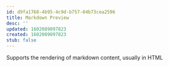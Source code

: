 ```yaml
---
id: d9fa1768-4b95-4c9d-b757-04b73cea2596
title: Markdown Preview
desc: ''
updated: 1602089097823
created: 1602089097823
stub: false
---
```

Supports the rendering of markdown content, usually in HTML

